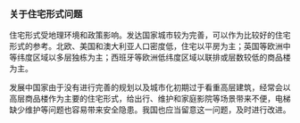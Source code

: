 ### 关于住宅形式问题

住宅形式受地理环境和政策影响。发达国家城市较为完善，可以作为比较好的住宅形式的参考。北欧、美国和澳大利亚人口密度低，住宅以平房为主；英国等欧洲中等纬度区域以多层独栋为主；西班牙等欧洲低纬度区域以联排或层数较低的商品楼为主。

发展中国家由于没有进行完善的规划以及城市化初期过于看重高层建筑，经常会以高层商品楼作为主要的住宅形式，给出行、维护和家庭影院等场景带来不便，电梯缺少维护等问题也容易带来安全隐患。我国也应当留意这一问题，及时进行改进。